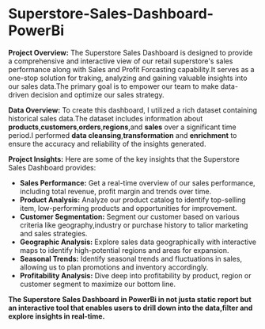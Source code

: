 # Superstore-Sales-Dashboard-PowerBi

**Project Overview:**
The Superstore Sales Dashboard is designed to provide a comprehensive and interactive view of our retail superstore's sales performance along with Sales and Profit Forcasting capability.It serves as a one-stop solution for traking, analyzing and gaining valuable insights into our sales data.The primary goal is to empower our team to make data-driven decision and optimize our sales strategy.

**Data Overview:**
To create this dashboard, I utilized a rich dataset containing historical sales data.The dataset includes information about **products**,**customers**,**orders**,**regions**,and **sales** over a significant time period.I performed **data cleansing**,**transformation** and **enrichment** to ensure the accuracy and reliability of the insights generated.

**Project Insights:**
Here are some of the key insights that the Superstore Sales Dashboard provides:
- **Sales Performance:** Get a real-time overview of our sales performance, including total revenue, profit margin and trends over time.
- **Product Analysis:** Analyze our product catalog to identify top-selling item, low-performing products and opportunities for improvement.
- **Customer Segmentation:** Segment our customer based on various criteria like geography,industry or purchase history to talior marketing and sales strategies.
- **Geographic Analysis:** Explore sales data geographically with interactive maps to identify high-potential regions and areas for expansion.
- **Seasonal Trends:** Identify seasonal trends and fluctuations in sales, allowing us to plan promotions and inventory accordingly.
- **Profitability Analysis:** Dive deep into profitability by product, region or customer segment to maximize our bottom line.


**The Superstore Sales Dashboard in PowerBi in not justa static report but an interactive tool that enables users to drill down into the data,filter and explore insights in real-time.**
